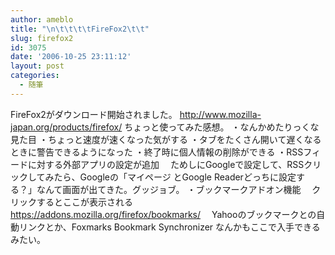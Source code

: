 ```yaml
---
author: ameblo
title: "\n\t\t\t\tFireFox2\t\t"
slug: firefox2
id: 3075
date: '2006-10-25 23:11:12'
layout: post
categories:
  - 随筆
---
```


FireFox2がダウンロード開始されました。 http://www.mozilla-japan.org/products/firefox/ ちょっと使ってみた感想。 ・なんかめたりっくな見た目 ・ちょっと速度が速くなった気がする ・タブをたくさん開いて遅くなるときに警告できるようになった ・終了時に個人情報の削除ができる ・RSSフィードに対する外部アプリの設定が追加 　ためしにGoogleで設定して、RSSクリックしてみたら、Googleの「マイページ とGoogle Readerどっちに設定する？」なんて画面が出てきた。グッジョブ。 ・ブックマークアドオン機能 　クリックするとここが表示される 　https://addons.mozilla.org/firefox/bookmarks/ 　Yahooのブックマークとの自動リンクとか、Foxmarks Bookmark Synchronizer なんかもここで入手できるみたい。